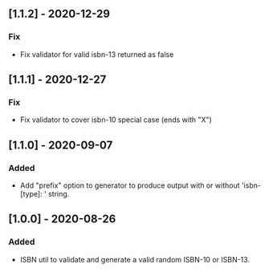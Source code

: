 ## [1.1.2] - 2020-12-29
### Fix
* Fix validator for valid isbn-13 returned as false
## [1.1.1] - 2020-12-27
### Fix
* Fix validator to cover isbn-10 special case (ends with "X")
## [1.1.0] - 2020-09-07
### Added
* Add "prefix" option to generator to produce output with or without 'isbn-[type]: ' string.

## [1.0.0] - 2020-08-26
### Added
* ISBN util to validate and generate a valid random ISBN-10 or ISBN-13.
